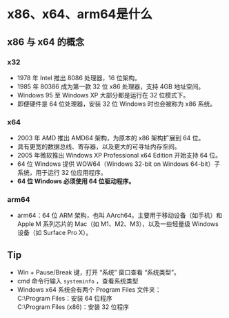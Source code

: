 # x86、x64、arm64是什么

## x86 与 x64 的概念

### x32  

- 1978 年 Intel 推出 8086 处理器，16 位架构。  
- 1985 年 80386 成为第一款 32 位 x86 处理器，支持 4GB 地址空间。  
- Windows 95 至 Windows XP 大部分都是运行在 32 位模式下。  
- 即便硬件是 64 位处理器，安装 32 位 Windows 时也会被称为 x86 系统。

### x64

- 2003 年 AMD 推出 AMD64 架构，为原本的 x86 架构扩展到 64 位。  
- 具有更宽的数据总线、寄存器，以及更大的可寻址内存空间。  
- 2005 年微软推出 Windows XP Professional x64 Edition 开始支持 64 位。
- 64 位 Windows 提供 WOW64（Windows 32-bit on Windows 64-bit）子系统，用于运行 32 位应用程序。
- **64 位 Windows 必须使用 64 位驱动程序。**

### arm64

- arm64：64 位 ARM 架构，也叫 AArch64。主要用于移动设备（如手机）和 Apple M 系列芯片的 Mac（如 M1、M2、M3），以及一些轻量级 Windows 设备（如 Surface Pro X）。
  
## Tip

- Win + Pause/Break 键，打开 “系统” 窗口查看 “系统类型”。
- cmd 命令行输入 ``systeminfo`` ，查看系统类型
- Windows x64 系统会有两个 Program Files 文件夹：  
C:\Program Files：安装 64 位程序  
C:\Program Files (x86)：安装 32 位程序
  